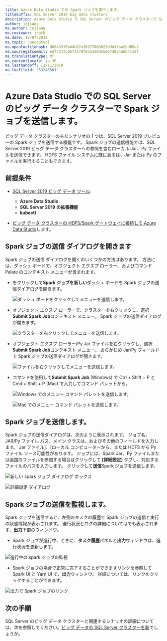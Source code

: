 ```yaml
---
title: Azure Data Studio での Spark ジョブを実行します。
titleSuffix: SQL Server 2019 big data clusters
description: Azure Data Studio で SQL Server のビッグ データ クラスターで Spark ジョブを送信します。
author: jejiang
ms.author: jejiang
ms.reviewer: jroth
ms.date: 12/07/2018
ms.topic: conceptual
ms.openlocfilehash: d0843315b44b52a38377068023b9d17ba2bd05a2
ms.sourcegitcommit: edf7372cb674179f03a330de5e674824a8b4118f
ms.translationtype: MT
ms.contentlocale: ja-JP
ms.lasthandoff: 12/11/2018
ms.locfileid: "53246501"
---
```

# <a name="submit-spark-jobs-on-sql-server-big-data-clusters-in-azure-data-studio"></a>Azure Data Studio での SQL Server のビッグ データ クラスターで Spark ジョブを送信します。

ビッグ データ クラスターの主なシナリオの 1 つは、SQL Server 2019 プレビューの Spark ジョブを送信する機能です。 Spark ジョブの送信機能では、SQL Server 2019 ビッグ データ クラスターへの参照を含むローカル Jar、Py ファイルを送信できます。 HDFS ファイル システムに既にあるは、Jar または Py のファイルを実行することもできます。 

## <a name="prerequisites"></a>前提条件

- [SQL Server 2019 ビッグ データ ツール](deploy-big-data-tools.md):
   - **Azure Data Studio**
   - **SQL Server 2019 の拡張機能**
   - **kubectl**

- [ビッグ データ クラスターの HDFS/Spark ゲートウェイに接続して Azure Data Studio](connect-to-big-data-cluster.md)します。

## <a name="open-spark-job-submission-dialog"></a>Spark ジョブの送信 ダイアログを開きます
Spark ジョブの送信 ダイアログを開くのいくつかの方法はあります。 方法には、ダッシュ ボードで、オブジェクト エクスプ ローラー、およびコマンド Palate のコンテキスト メニューが含まれます。

+ をクリックして**Spark ジョブを新しい**ダッシュ ボードを Spark ジョブの送信ダイアログを開きます。

    ![ダッシュ ボードをクリックしてメニューを送信します。 ](./media/submit-spark-job/new-spark-job.png)
 
+ オブジェクト エクスプ ローラーで、クラスターを右クリックし、選択**Submit Spark Job**コンテキスト メニュー。 Spark ジョブの送信ダイアログが開きます。  
 
    ![クラスターを右クリックしてメニューを送信します。](./media/submit-spark-job/submit-spark-job.png)

+ オブジェクト エクスプ ローラー/Py Jar ファイルを右クリックし、選択**Submit Spark Job**コンテキスト メニュー。 あらかじめ Jar/Py フィールドで Spark ジョブの送信ダイアログが開きます。 
 
    ![ファイルを右クリックしてメニューを送信します。](./media/submit-spark-job/submit-spark-job-2.png)

+ コマンドを使用して**Submit Spark Job** (Windows) で Ctrl + Shift + P と Cmd + Shift + P (Mac) で入力してコマンド パレットから。

    ![Windows でのメニュー コマンド パレットを送信します。](./media/submit-spark-job/submit-spark-job-3.png)

    ![Mac でのメニュー コマンド パレットを送信します。](./media/submit-spark-job/submit-spark-job-4.png)
  
 
## <a name="submit-spark-job"></a>Spark ジョブを送信します。 
Spark ジョブの送信ダイアログは、次のように表示されます。 ジョブ名、JAR/Py ファイル パス、メイン クラスは、およびその他のフィールドを入力します。 Jar ファイル]、[ローカル コンピューターから、または HDFS から Py ファイル ソース可能性があります。 ジョブには、Spark Jar、Py ファイルまたは追加のファイルを参照する場合はクリックして **[詳細設定]** タブし、対応するファイルのパスを入力します。 クリックして**送信**Spark ジョブを送信します。
 
![新しい spark ジョブ ダイアログ ボックス](./media/submit-spark-job/submit-spark-job-section.png)

![詳細設定 ダイアログ](./media/submit-spark-job/submit-spark-job-section-1.png)

## <a name="monitor-spark-job-submission"></a>Spark ジョブの送信を監視します。
Spark ジョブを送信すると、左側のタスクの履歴で Spark ジョブの送信と実行の状態情報が表示されます。 進行状況とログの詳細についてはでも表示されます、**出力**下部のウィンドウ。
+ Spark ジョブが進行中、ときに、**タスク履歴**パネルと**出力**ウィンドウは、進行状況を更新します。

![進行中の spark ジョブの監視](./media/submit-spark-job/monitor-spark-job-submission.png)

+ Spark ジョブの場合で正常に完了することができますリンクを参照して Spark UI と Yarn UI で、**出力**ウィンドウ。 詳細については、リンクをクリックすることができます。

![出力で Spark ジョブのリンク](./media/submit-spark-job/monitor-spark-job-submission-2.png)

## <a name="next-steps"></a>次の手順
SQL Server のビッグ データ クラスターと関連するシナリオの詳細については、次を参照してください。[ビッグ データの SQL Server クラスターを新](big-data-cluster-overview.md)でしょうか。

